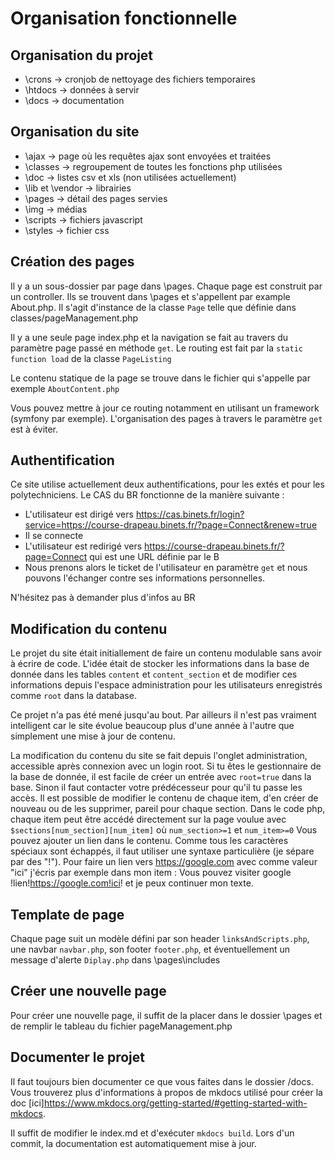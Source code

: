 
# Organisation fonctionnelle

## Organisation du projet

* \crons -> cronjob de nettoyage des fichiers temporaires
* \htdocs -> données à servir
* \docs -> documentation

## Organisation du site

* \ajax -> page où les requêtes ajax sont envoyées et traitées
* \classes -> regroupement de toutes les fonctions php utilisées
* \doc -> listes csv et xls (non utilisées actuellement)
* \lib et \vendor -> librairies
* \pages -> détail des pages servies
* \img -> médias
* \scripts -> fichiers javascript
* \styles -> fichier css

## Création des pages
Il y a un sous-dossier par page dans \pages. Chaque page est construit par un controller. Ils se trouvent dans \pages et s'appellent par example About.php.
Il s'agit d'instance de la classe `Page` telle que définie dans classes/pageManagement.php

Il y a une seule page index.php et la navigation se fait au travers du paramètre page passé en méthode `get`.
Le routing est fait par la `static function load` de la classe `PageListing`

Le contenu statique de la page se trouve dans le fichier qui s'appelle par exemple `AboutContent.php`

Vous pouvez mettre à jour ce routing notamment en utilisant un framework (symfony par exemple). L'organisation des pages à travers le paramètre `get` est à éviter.

## Authentification
Ce site utilise actuellement deux authentifications, pour les extés et pour les polytechniciens.
Le CAS du BR fonctionne de la manière suivante : 
* L'utilisateur est dirigé vers https://cas.binets.fr/login?service=https://course-drapeau.binets.fr/?page=Connect&renew=true
* Il se connecte
* L'utilisateur est redirigé vers https://course-drapeau.binets.fr/?page=Connect qui est une URL définie par le B
* Nous prenons alors le ticket de l'utilisateur en paramètre `get` et nous pouvons l'échanger contre ses informations personnelles.

N'hésitez pas à demander plus d'infos au BR

## Modification du contenu
Le projet du site était initiallement de faire un contenu modulable sans avoir à écrire de code. L'idée était de stocker les informations dans la base de donnée dans les tables `content` et `content_section` et de modifier ces informations depuis l'espace administration pour les utilisateurs enregistrés comme `root` dans la database. 

Ce projet n'a pas été mené jusqu'au bout. Par ailleurs il n'est pas vraiment intelligent car le site évolue beaucoup plus d'une année à l'autre que simplement une mise à jour de contenu. 

La modification du contenu du site se fait depuis l'onglet administration, accessible après connexion avec un login root. Si tu êtes le gestionnaire de la base de donnée, il est facile de créer un entrée avec `root=true` dans la base. Sinon il faut contacter votre prédécesseur pour qu'il tu passe les accès.
Il est possible de modifier le contenu de chaque item, d'en créer de nouveau ou de les supprimer, pareil pour chaque section. Dans le code php, chaque item peut être accédé directement sur la page voulue avec `$sections[num_section][num_item]` où `num_section>=1` et `num_item>=0`
Vous pouvez ajouter un lien dans le contenu. Comme tous les caractères spéciaux sont échappés, il faut utiliser une syntaxe particulière (je sépare par des "!"). Pour faire un lien vers https://google.com avec comme valeur "ici" j'écris par exemple dans mon item :
Vous pouvez visiter google !lien!https://google.com!ici! et je peux continuer mon texte.

## Template de page
Chaque page suit un modèle défini par son header `linksAndScripts.php`, une navbar `navbar.php`, son footer `footer.php`, et éventuellement un message d'alerte `Diplay.php` dans \pages\includes 

## Créer une nouvelle page
Pour créer une nouvelle page, il suffit de la placer dans le dossier \pages et de remplir le tableau du fichier pageManagement.php

## Documenter le projet
Il faut toujours bien documenter ce que vous faites dans le dossier /docs. Vous trouverez plus d'informations à propos de mkdocs utilisé pour créer la doc [ici]https://www.mkdocs.org/getting-started/#getting-started-with-mkdocs.

Il suffit de modifier le index.md et d'exécuter `mkdocs build`. Lors d'un commit, la documentation est automatiquement mise à jour.